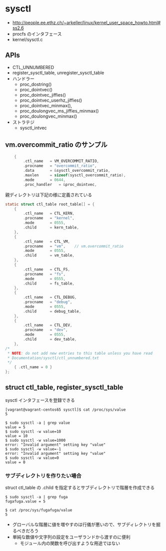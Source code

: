 # sysctl

 * http://people.ee.ethz.ch/~arkeller/linux/kernel_user_space_howto.html#ss2.6
 * procfs のインタフェース
 * kernel/sysctl.c

## APIs 

 * CTL_UNNUMBERED
 * register_sysctl_table, unregister_sysctl_table
 * ハンドラー
   * proc_dostring()
   * proc_dointvec()
   * proc_dointvec_jiffies()
   * proc_dointvec_userhz_jiffies()
   * proc_dointvec_minmax(),
   * proc_doulongvec_ms_jiffies_minmax()
   * proc_doulongvec_minmax()
 * ストラテジ
   * sysctl_intvec

## vm.overcommit_ratio のサンプル 

```c
	{
		.ctl_name	= VM_OVERCOMMIT_RATIO,
		.procname	= "overcommit_ratio",
		.data		= &sysctl_overcommit_ratio,
		.maxlen		= sizeof(sysctl_overcommit_ratio),
		.mode		= 0644,
		.proc_handler	= &proc_dointvec,
```

親ディレクトリは下記の様に定義されている

```c
static struct ctl_table root_table[] = {
	{
		.ctl_name	= CTL_KERN,
		.procname	= "kernel",
		.mode		= 0555,
		.child		= kern_table,
	},
	{
		.ctl_name	= CTL_VM,
		.procname	= "vm",    // vm.overcommit_ratio
		.mode		= 0555,
		.child		= vm_table,
	},
	{
		.ctl_name	= CTL_FS,
		.procname	= "fs",
		.mode		= 0555,
		.child		= fs_table,
	},
	{
		.ctl_name	= CTL_DEBUG,
		.procname	= "debug",
		.mode		= 0555,
		.child		= debug_table,
	},
	{
		.ctl_name	= CTL_DEV,
		.procname	= "dev",
		.mode		= 0555,
		.child		= dev_table,
	},
/*
 * NOTE: do not add new entries to this table unless you have read
 * Documentation/sysctl/ctl_unnumbered.txt
 */
	{ .ctl_name = 0 }
};
```

## struct ctl_table, register_sysctl_table

sysctl インタフェースを登録できる 

```
[vagrant@vagrant-centos65 sysctl]$ cat /proc/sys/value 
5
```

```
$ sudo sysctl -a | grep value
value = 5
$ sudo sysctl -w value=10
value = 10
$ sudo sysctl -w value=1000
error: "Invalid argument" setting key "value"
$ sudo sysctl -w value=-1
error: "Invalid argument" setting key "value"
$ sudo sysctl -w value=0
value = 0
```

### サブディレクトリを作りたい場合

struct ctl_table の .child を指定するとサブディレクトリで階層を作成できる

```
$ sudo sysctl -a | grep fuga
fugafuga.value = 5

$ cat /proc/sys/fugafuga/value 
5
```

 * グローバルな階層に値を増やすのは行儀が悪いので、サブディレクトリを掘るべきだろう
 * 単純な数値や文字列の設定をユーザランドから渡すのに便利
   * モジュール内の関数を呼び出すような用途ではない